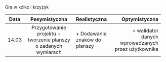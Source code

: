  Gra w kółko i krzyżyk

|Data  |Pesymistyczna|Realistyczna|Optymistyczna|
:-------------------:|:-------------------:|:-------------------|-------------------:
|14.03|Przygotowanie projektu + tworzenie planszy o zadanych wymiarach| + Dodawanie znaków do planszy | + walidator danych wprowadzanych przez użytkownika
